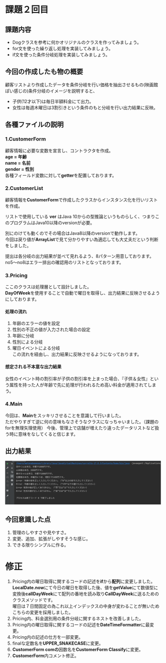 # 課題２回目
## 課題内容
- Dogクラスを参考に何かオリジナルのクラスを作ってみましょう。
- for文を使った繰り返し処理を実装してみましょう。
- if文を使った条件分岐処理を実装してみましょう。
## 今回の作成したも物の概要
顧客リストより作成したデータを条件分岐を行い価格を抽出させるもの(映画館ぽい感じの)条件分岐のイメージを説明すると、
- 子供(12才以下)は毎日半額料金にて出力。
- 女性は毎週木曜日は3割引きという条件のもと分岐を行い出力結果に反映。
## 各種ファイルの説明
### 1.CustomerForm
顧客情報に必要な変数を宣言し、コントラクタを作成。   
**age = 年齢**   
**name = 名前**   
**gender = 性別**   
各種フィールド変数に対して**getter**を配置しております。
### 2.CustomerList
顧客情報を**CustomerForm**で作成したクラスからインスタンス化を行いリストを作成。

リストで使用している **ver** はJava 10からの型推論というものらしく、つまりこのプログラムはJava10以降のversionが必要。

別にのけても動くのでその場合はJava8以降のversionで動作します。  
今回は戻り値が**ArrayList**で見て分かりやすい為適応しても大丈夫だという判断をしました。

提出は各分岐の出力結果が並べて見れるよう、8パターン用意しております。  
no5〜no8はエラー排出の確認用のリストとなっております。

### 3.Pricing

ここのクラスは処理層として設計しました。  
**DayOfWeek**を使用することで自動で曜日を取得し、出力結果に反映させるようにしております。

#### 処理の流れ
1. 年齢のエラーの値を設定
2.  性別の不正の値が入力された場合の設定
3. 年齢に分岐
4. 性別による分岐
5. 曜日イベントによる分岐    
   この流れを経由し、出力結果に反映させるようになっております。
#### 想定される不本意な出力結果
女性のイベント時の割引率が子供の割引率を上まった場合、『子供＆女性』という属性を持った人が年齢で先に処理が行われるため高い料金が適用されてしまう。
### 4.Main
今回は、**Main**をスッキリさせることを意識して行いました。  
ただやりすぎて逆に何の意味もなさそうなクラスになっちゃいました。（課題のforを無理矢理使用）  今後、管理上で店舗が増えたり違ったデータリストなど扱う時に意味をなしてくると信じます。
## 出力結果
![](outputResult/outputResult.png)
## 今回意識した点
1. 管理のしやすさや見やすさ。
2. 変更、追加、拡張がしやすそうな感じ。
3. できる限りシンプルに作る。  
# 修正
1. Pricing内の曜日取得に関するコードの記述を**if**から**配列**に変更しました。  
  **LocalDate.now**にて今日の曜日を取得した後、値を**getValue**にて数値型に変換後**callDayWeek**にて配列の番地を読み取り**CallDayWeek**に送るためのクラスメソッドです。  
  曜日は７日間固定の為これ以上インデックスの中身が変わることが無いためこちらの変更を採用しました。
2. Pricing内、料金選別用の条件分岐に関するネストを改善しました。
3. Pricing内の曜日取得に関するコードの記述を**DateTimeFormatter**に最変更。
4. Pricing内の記述の仕方を一部変更。
5. finalな定数名を**UPPER_SNAKECASE**に変更。
6. **CustomerForm comの**因数名を**CustomerForm Classify**に変更。
7. **CustomerForm**内コメント修正。

